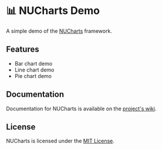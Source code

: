 # 📊 NUCharts Demo
A simple demo of the [NUCharts](https://github.com/DarthXoc/NUCharts) framework.

## Features
- Bar chart demo
- Line chart demo
- Pie chart demo

## Documentation
Documentation for NUCharts is available on the [project's wiki](https://github.com/DarthXoc/NUCharts-v3/wiki).

## License
NUCharts is licensed under the [MIT License](https://choosealicense.com/licenses/mit/).

